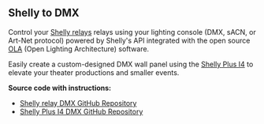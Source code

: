 ## **Shelly to DMX**

Control your [Shelly relays]([https://www.shelly.com/en-se/products/switching-and-triggering#unfiltered) relays using your lighting console (DMX, sACN, or Art-Net protocol) powered by Shelly's API integrated with the open source [OLA](https://www.openlighting.org/ola/) (Open Lighting Architecture) software.

Easily create a custom-designed DMX wall panel using the [Shelly Plus I4](https://www.shelly.com/en-se/products/product-overview/shelly-plus-i4-1) to elevate your theater productions and smaller events.


**Source code with instructions:**  
* [Shelly relay DMX GitHub Repository](https://github.com/gobo-ws/ola-trigger-shelly1-dmx/)  
* [Shelly Plus I4 DMX GitHub Repository](https://github.com/gobo-ws/shelly-ola/)
